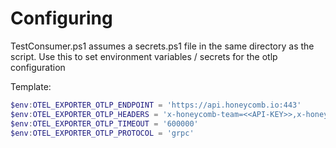 # Configuring

TestConsumer.ps1 assumes a secrets.ps1 file in the same directory as the script.
Use this to set environment variables / secrets for the otlp configuration

Template:

```powershell
$env:OTEL_EXPORTER_OTLP_ENDPOINT = 'https://api.honeycomb.io:443'
$env:OTEL_EXPORTER_OTLP_HEADERS = 'x-honeycomb-team=<<API-KEY>>,x-honeycomb-dataset=<<DATASET>>'
$env:OTEL_EXPORTER_OTLP_TIMEOUT = '600000'
$env:OTEL_EXPORTER_OTLP_PROTOCOL = 'grpc'
```

